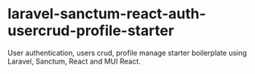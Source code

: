 # laravel-sanctum-react-auth-usercrud-profile-starter
User authentication, users crud, profile manage starter boilerplate using Laravel, Sanctum, React and MUI React.

